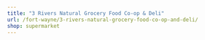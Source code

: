 ```yaml
---
title: "3 Rivers Natural Grocery Food Co-op & Deli"
url: /fort-wayne/3-rivers-natural-grocery-food-co-op-and-deli/
shop: supermarket
---
```

